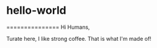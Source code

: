 # hello-world
===============
Hi Humans,

Turate here, I like  strong coffee. That is what I'm made of!
